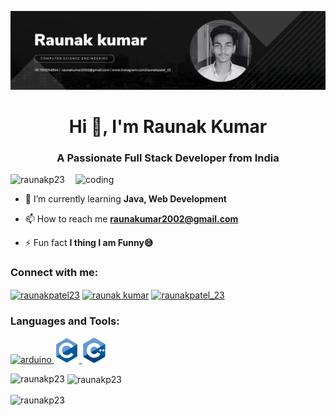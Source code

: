 ![logo](https://github.com/raunakp23/raunakp23/blob/main/Raunak%20kumar%20(1).png)
<h1 align="center">Hi 👋, I'm Raunak Kumar</h1>
<h3 align="center">A Passionate Full Stack Developer from India</h3>

<img align="right" alt="coding" width="400" src="https://user-images.githubusercontent.com/55389276/140866485-8fb1c876-9a8f-4d6a-98dc-08c4981eaf70.gif">

<p align="left"> <img src="https://komarev.com/ghpvc/?username=raunakp23&label=Profile%20views&color=0e75b6&style=flat" alt="raunakp23" /> </p>

- 🌱 I’m currently learning **Java, Web Development**

- 📫 How to reach me **raunakumar2002@gmail.com**

- ⚡ Fun fact **I thing I am Funny😅**

<h3 align="left">Connect with me:</h3>
<p align="left">
<a href="https://twitter.com/raunakpatel23" target="blank"><img align="center" src="https://raw.githubusercontent.com/rahuldkjain/github-profile-readme-generator/master/src/images/icons/Social/twitter.svg" alt="raunakpatel23" height="30" width="40" /></a>
<a href="https://linkedin.com/in/raunak kumar" target="blank"><img align="center" src="https://raw.githubusercontent.com/rahuldkjain/github-profile-readme-generator/master/src/images/icons/Social/linked-in-alt.svg" alt="raunak kumar" height="30" width="40" /></a>
<a href="https://instagram.com/raunakpatel_23" target="blank"><img align="center" src="https://raw.githubusercontent.com/rahuldkjain/github-profile-readme-generator/master/src/images/icons/Social/instagram.svg" alt="raunakpatel_23" height="30" width="40" /></a>
</p>

<h3 align="left">Languages and Tools:</h3>
<p align="left"> <a href="https://www.arduino.cc/" target="_blank" rel="noreferrer"> <img src="https://cdn.worldvectorlogo.com/logos/arduino-1.svg" alt="arduino" width="40" height="40"/> </a> <a href="https://www.cprogramming.com/" target="_blank" rel="noreferrer"> <img src="https://raw.githubusercontent.com/devicons/devicon/master/icons/c/c-original.svg" alt="c" width="40" height="40"/> </a> <a href="https://www.w3schools.com/cpp/" target="_blank" rel="noreferrer"> <img src="https://raw.githubusercontent.com/devicons/devicon/master/icons/cplusplus/cplusplus-original.svg" alt="cplusplus" width="40" height="40"/> </a> </p>

<p><img align="left" src="https://github-readme-stats.vercel.app/api/top-langs?username=raunakp23&show_icons=true&locale=en&layout=compact" alt="raunakp23" /></p>

<p>&nbsp;<img align="center" src="https://github-readme-stats.vercel.app/api?username=raunakp23&show_icons=true&locale=en" alt="raunakp23" /></p>

<p><img align="center" src="https://github-readme-streak-stats.herokuapp.com/?user=raunakp23&" alt="raunakp23" /></p>
